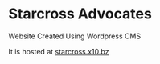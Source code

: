 # Starcross Advocates

Website Created Using Wordpress CMS

It is hosted at [starcross.x10.bz](starcross.x10.bz)
